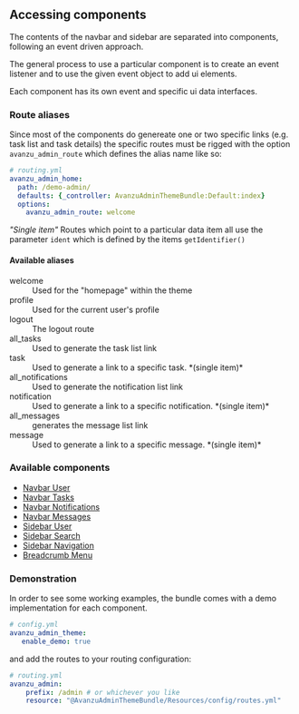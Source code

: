 ## Accessing components
The contents of the navbar and sidebar are separated into components, following an event driven approach.

The general process to use a particular component is to create an event listener and to use the given event object to add ui elements.

Each component has its own event and specific ui data interfaces.

### Route aliases
Since most of the components do genereate one or two specific links (e.g. task list and task details) the specific routes must be rigged with the option `avanzu_admin_route` which defines the alias name like so: 

```yaml
# routing.yml
avanzu_admin_home:
  path: /demo-admin/
  defaults: {_controller: AvanzuAdminThemeBundle:Default:index}
  options:
    avanzu_admin_route: welcome
```
_"Single item"_ Routes which point to a particular data item all use the parameter `ident` which is defined by the items `getIdentifier()`

#### Available aliases
<dl>
<dt>welcome
<dd>Used for the "homepage" within the theme
<dt>profile
<dd>Used for the current user's profile
<dt>logout
<dd>The logout route
<dt>all_tasks
<dd>Used to generate the task list link
<dt>task 
<dd>Used to generate a link to a specific task. *(single item)*
<dt>all_notifications
<dd>Used to generate the notification list link
<dt>notification
<dd>Used to generate a link to a specific notification. *(single item)*
<dt>all_messages
<dd>generates the message list link 
<dt>message
<dd>Used to generate a link to a specific message. *(single item)*
</dl>


### Available components

* [Navbar User](navbar_user.md)
* [Navbar Tasks](navbar_tasks.md)
* [Navbar Notifications](navbar_notifications.md)
* [Navbar Messages](navbar_messages.md)
* [Sidebar User](sidebar_user.md)
* [Sidebar Search](sidebar_search.md)
* [Sidebar Navigation](sidebar_navigation.md)
* [Breadcrumb Menu](breadcrumbs.md)

### Demonstration

In order to see some working examples, the bundle comes with a demo implementation for each component. 

 ```yaml
# config.yml
avanzu_admin_theme:
    enable_demo: true
```
and add the routes to your routing configuration: 

```yaml
# routing.yml
avanzu_admin:
    prefix: /admin # or whichever you like 
    resource: "@AvanzuAdminThemeBundle/Resources/config/routes.yml"
```
